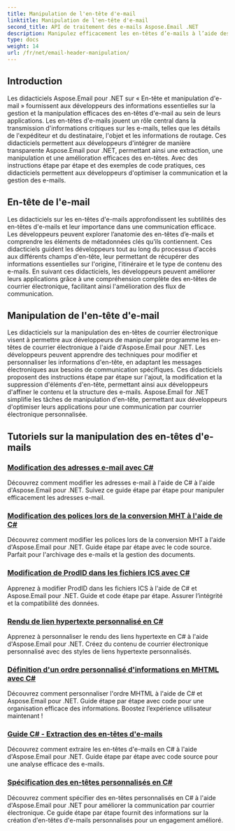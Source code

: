 ```yaml
---
title: Manipulation de l'en-tête d'e-mail
linktitle: Manipulation de l'en-tête d'e-mail
second_title: API de traitement des e-mails Aspose.Email .NET
description: Manipulez efficacement les en-têtes d’e-mails à l’aide des didacticiels Aspose.Email pour .NET. Apprenez à extraire, modifier et personnaliser les en-têtes pour une communication améliorée.
type: docs
weight: 14
url: /fr/net/email-header-manipulation/
---
```


## Introduction

Les didacticiels Aspose.Email pour .NET sur « En-tête et manipulation d'e-mail » fournissent aux développeurs des informations essentielles sur la gestion et la manipulation efficaces des en-têtes d'e-mail au sein de leurs applications. Les en-têtes d'e-mails jouent un rôle central dans la transmission d'informations critiques sur les e-mails, telles que les détails de l'expéditeur et du destinataire, l'objet et les informations de routage. Ces didacticiels permettent aux développeurs d'intégrer de manière transparente Aspose.Email pour .NET, permettant ainsi une extraction, une manipulation et une amélioration efficaces des en-têtes. Avec des instructions étape par étape et des exemples de code pratiques, ces didacticiels permettent aux développeurs d'optimiser la communication et la gestion des e-mails.

## En-tête de l'e-mail

Les didacticiels sur les en-têtes d'e-mails approfondissent les subtilités des en-têtes d'e-mails et leur importance dans une communication efficace. Les développeurs peuvent explorer l’anatomie des en-têtes d’e-mails et comprendre les éléments de métadonnées clés qu’ils contiennent. Ces didacticiels guident les développeurs tout au long du processus d'accès aux différents champs d'en-tête, leur permettant de récupérer des informations essentielles sur l'origine, l'itinéraire et le type de contenu des e-mails. En suivant ces didacticiels, les développeurs peuvent améliorer leurs applications grâce à une compréhension complète des en-têtes de courrier électronique, facilitant ainsi l'amélioration des flux de communication.

## Manipulation de l'en-tête d'e-mail

Les didacticiels sur la manipulation des en-têtes de courrier électronique visent à permettre aux développeurs de manipuler par programme les en-têtes de courrier électronique à l'aide d'Aspose.Email pour .NET. Les développeurs peuvent apprendre des techniques pour modifier et personnaliser les informations d'en-tête, en adaptant les messages électroniques aux besoins de communication spécifiques. Ces didacticiels proposent des instructions étape par étape sur l'ajout, la modification et la suppression d'éléments d'en-tête, permettant ainsi aux développeurs d'affiner le contenu et la structure des e-mails. Aspose.Email for .NET simplifie les tâches de manipulation d'en-tête, permettant aux développeurs d'optimiser leurs applications pour une communication par courrier électronique personnalisée.

## Tutoriels sur la manipulation des en-têtes d'e-mails
### [Modification des adresses e-mail avec C#](./modifying-email-addresses-with-csharp/)
Découvrez comment modifier les adresses e-mail à l'aide de C# à l'aide d'Aspose.Email pour .NET. Suivez ce guide étape par étape pour manipuler efficacement les adresses e-mail.
### [Modification des polices lors de la conversion MHT à l'aide de C#](./changing-fonts-during-mht-conversion-using-csharp/)
Découvrez comment modifier les polices lors de la conversion MHT à l'aide d'Aspose.Email pour .NET. Guide étape par étape avec le code source. Parfait pour l'archivage des e-mails et la gestion des documents.
### [Modification de ProdID dans les fichiers ICS avec C#](./altering-prodid-in-ics-files-with-csharp/)
Apprenez à modifier ProdID dans les fichiers ICS à l'aide de C# et Aspose.Email pour .NET. Guide et code étape par étape. Assurer l’intégrité et la compatibilité des données. 
### [ Rendu de lien hypertexte personnalisé en C#](./custom-hyperlink-rendering-in-csharp/)
Apprenez à personnaliser le rendu des liens hypertexte en C# à l'aide d'Aspose.Email pour .NET. Créez du contenu de courrier électronique personnalisé avec des styles de liens hypertexte personnalisés.
### [Définition d'un ordre personnalisé d'informations en MHTML avec C#](./defining-custom-order-of-information-in-mhtml-with-csharp/)
Découvrez comment personnaliser l'ordre MHTML à l'aide de C# et Aspose.Email pour .NET. Guide étape par étape avec code pour une organisation efficace des informations. Boostez l’expérience utilisateur maintenant !
### [Guide C# - Extraction des en-têtes d'e-mails](./csharp-guide-extracting-email-headers/)
Découvrez comment extraire les en-têtes d'e-mails en C# à l'aide d'Aspose.Email pour .NET. Guide étape par étape avec code source pour une analyse efficace des e-mails. 
### [Spécification des en-têtes personnalisés en C#](./specifying-custom-headers-in-csharp/)
Découvrez comment spécifier des en-têtes personnalisés en C# à l'aide d'Aspose.Email pour .NET pour améliorer la communication par courrier électronique. Ce guide étape par étape fournit des informations sur la création d'en-têtes d'e-mails personnalisés pour un engagement amélioré.